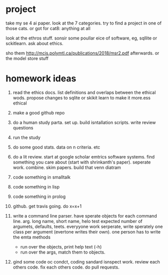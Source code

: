 # project

take my se 4 ai paper. look at the 7 categories. try to find a project in one of those cats. or got for cat8: anything at all

look at the ethros stuff. sonsir some poullar eice of software, eg, sqllite or sckitlearn. ask about ethics.

sho them http://mcis.polymtl.ca/publications/2018/msr2.pdf afterwards. or the model store stuff

# homework ideas

1. read the ethics docs. list definitions and overlaps between the ethical wods. propose changes to sqlite or skikit learn to make it more.ess ethical
2. make a good github repo
3. do a human study parta. set up. build isntallation scripts. write review questions
4. run the study
5. do some good stats. data on n criteria. etc
6. do a lit review. start at google scholar emtrics software systems. find something you care about (start with shrinkanth's paper). seperate work. combine. skim papers. build that venn diatram
7. code something in smalltalk
8. code something in lisp
9. code something in prolog



1. github. get travis going. do x=x+1
2. write a command line parser. have sperate objects for each command line. arg. long name, short name, helo test
   expected number of argumets, defaults, teets. everyyone work serperate, write sperately one class per argument 
    (evertone writes their own). one person has to write the emta methods
     - run over the objects, print help text (-h)
     - run over  the args, match them to objects.
3. gind some code oc condct, coding sandard isnspect work. review each others code. fix each others code. do pull requests.
